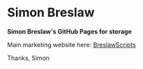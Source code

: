 # Simon Breslaw
**Simon Breslaw's GitHub Pages for storage**

Main marketing website here: 
[BreslawScripts](https://breslawscripts.co.uk/)

Thanks,
Simon
